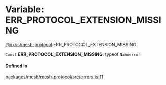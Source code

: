 # Variable: ERR\_PROTOCOL\_EXTENSION\_MISSING

[@dxos/mesh-protocol](../modules/dxos_mesh_protocol.md).ERR_PROTOCOL_EXTENSION_MISSING

 `Const` **ERR\_PROTOCOL\_EXTENSION\_MISSING**: typeof `Nanoerror`

#### Defined in

[packages/mesh/mesh-protocol/src/errors.ts:11](https://github.com/dxos/dxos/blob/db8188dae/packages/mesh/mesh-protocol/src/errors.ts#L11)

